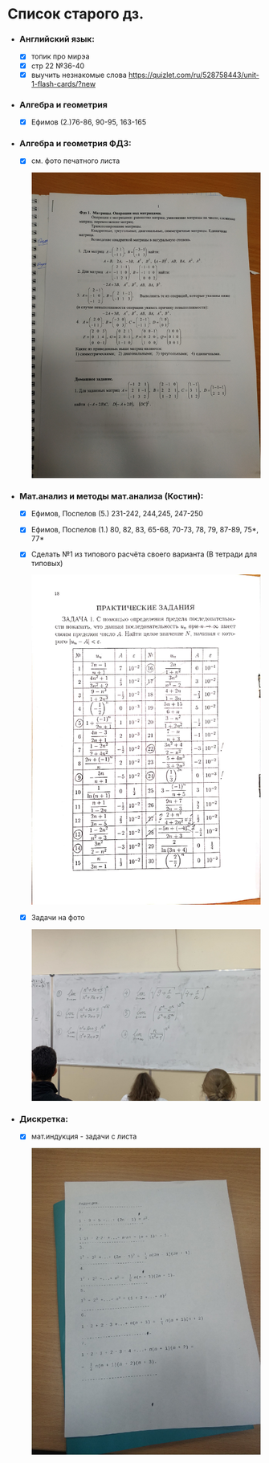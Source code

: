 # Список старого дз.
- ### Английский язык:

    - [x] топик про мирэа
    - [x] стр 22 №36-40 
    - [x] выучить незнакомые слова https://quizlet.com/ru/528758443/unit-1-flash-cards/?new

- ### Алгебра и геометрия 
    - [x] Ефимов (2.)76-86, 90-95, 163-165

- ### Алгебра и геометрия ФДЗ:
    - [x] см. фото печатного листа

        ![линал ФДЗ](линал_ФДЗ_1.jpg)

- ### Мат.анализ и методы мат.анализа (Костин):
    - [x] Ефимов, Поспелов (5.) 231-242, 244,245, 247-250
    - [x] Ефимов, Поспелов (1.) 80, 82, 83, 65-68, 70-73, 78, 79, 87-89, 75*, 77*  
    - [x] Сделать №1 из типового расчёта своего варианта (В тетради для типовых) 

        ![типовик](типовое_по_матАну.jpg)
    - [x] Задачи на фото 
        
        ![дз по алгему](матан1.jpg)

- ### Дискретка:
    - [x] мат.индукция - задачи с листа

        ![дискретка](дискретка_1.jpg)